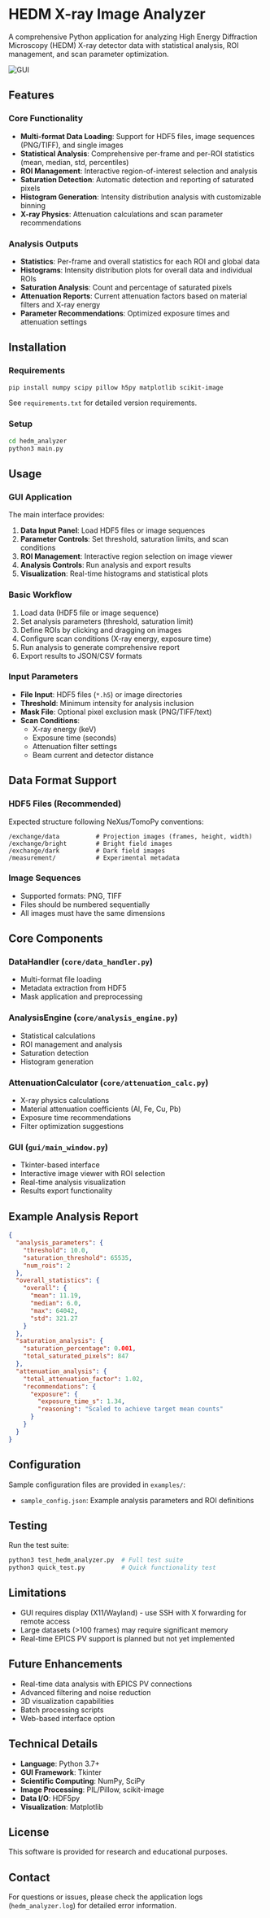 # HEDM X-ray Image Analyzer

A comprehensive Python application for analyzing High Energy Diffraction Microscopy (HEDM) X-ray detector data with statistical analysis, ROI management, and scan parameter optimization.

![GUI](./figs/gui_screen.png)

## Features

### Core Functionality
- **Multi-format Data Loading**: Support for HDF5 files, image sequences (PNG/TIFF), and single images
- **Statistical Analysis**: Comprehensive per-frame and per-ROI statistics (mean, median, std, percentiles)
- **ROI Management**: Interactive region-of-interest selection and analysis
- **Saturation Detection**: Automatic detection and reporting of saturated pixels
- **Histogram Generation**: Intensity distribution analysis with customizable binning
- **X-ray Physics**: Attenuation calculations and scan parameter recommendations

### Analysis Outputs
- **Statistics**: Per-frame and overall statistics for each ROI and global data
- **Histograms**: Intensity distribution plots for overall data and individual ROIs
- **Saturation Analysis**: Count and percentage of saturated pixels
- **Attenuation Reports**: Current attenuation factors based on material filters and X-ray energy
- **Parameter Recommendations**: Optimized exposure times and attenuation settings

## Installation

### Requirements
```bash
pip install numpy scipy pillow h5py matplotlib scikit-image
```

See `requirements.txt` for detailed version requirements.

### Setup
```bash
cd hedm_analyzer
python3 main.py
```

## Usage

### GUI Application
The main interface provides:
1. **Data Input Panel**: Load HDF5 files or image sequences
2. **Parameter Controls**: Set threshold, saturation limits, and scan conditions
3. **ROI Management**: Interactive region selection on image viewer
4. **Analysis Controls**: Run analysis and export results
5. **Visualization**: Real-time histograms and statistical plots

### Basic Workflow
1. Load data (HDF5 file or image sequence)
2. Set analysis parameters (threshold, saturation limit)
3. Define ROIs by clicking and dragging on images
4. Configure scan conditions (X-ray energy, exposure time)
5. Run analysis to generate comprehensive report
6. Export results to JSON/CSV formats

### Input Parameters
- **File Input**: HDF5 files (`*.h5`) or image directories
- **Threshold**: Minimum intensity for analysis inclusion
- **Mask File**: Optional pixel exclusion mask (PNG/TIFF/text)
- **Scan Conditions**:
  - X-ray energy (keV)
  - Exposure time (seconds) 
  - Attenuation filter settings
  - Beam current and detector distance

## Data Format Support

### HDF5 Files (Recommended)
Expected structure following NeXus/TomoPy conventions:
```
/exchange/data          # Projection images (frames, height, width)
/exchange/bright        # Bright field images
/exchange/dark          # Dark field images
/measurement/           # Experimental metadata
```

### Image Sequences
- Supported formats: PNG, TIFF
- Files should be numbered sequentially
- All images must have the same dimensions

## Core Components

### DataHandler (`core/data_handler.py`)
- Multi-format file loading
- Metadata extraction from HDF5
- Mask application and preprocessing

### AnalysisEngine (`core/analysis_engine.py`)
- Statistical calculations
- ROI management and analysis
- Saturation detection
- Histogram generation

### AttenuationCalculator (`core/attenuation_calc.py`)
- X-ray physics calculations
- Material attenuation coefficients (Al, Fe, Cu, Pb)
- Exposure time recommendations
- Filter optimization suggestions

### GUI (`gui/main_window.py`)
- Tkinter-based interface
- Interactive image viewer with ROI selection
- Real-time analysis visualization
- Results export functionality

## Example Analysis Report

```json
{
  "analysis_parameters": {
    "threshold": 10.0,
    "saturation_threshold": 65535,
    "num_rois": 2
  },
  "overall_statistics": {
    "overall": {
      "mean": 11.19,
      "median": 6.0,
      "max": 64042,
      "std": 321.27
    }
  },
  "saturation_analysis": {
    "saturation_percentage": 0.001,
    "total_saturated_pixels": 847
  },
  "attenuation_analysis": {
    "total_attenuation_factor": 1.02,
    "recommendations": {
      "exposure": {
        "exposure_time_s": 1.34,
        "reasoning": "Scaled to achieve target mean counts"
      }
    }
  }
}
```

## Configuration

Sample configuration files are provided in `examples/`:
- `sample_config.json`: Example analysis parameters and ROI definitions

## Testing

Run the test suite:
```bash
python3 test_hedm_analyzer.py  # Full test suite
python3 quick_test.py          # Quick functionality test
```

## Limitations

- GUI requires display (X11/Wayland) - use SSH with X forwarding for remote access
- Large datasets (>100 frames) may require significant memory
- Real-time EPICS PV support is planned but not yet implemented

## Future Enhancements

- Real-time data analysis with EPICS PV connections
- Advanced filtering and noise reduction
- 3D visualization capabilities
- Batch processing scripts
- Web-based interface option

## Technical Details

- **Language**: Python 3.7+
- **GUI Framework**: Tkinter
- **Scientific Computing**: NumPy, SciPy
- **Image Processing**: PIL/Pillow, scikit-image
- **Data I/O**: HDF5py
- **Visualization**: Matplotlib

## License

This software is provided for research and educational purposes.

## Contact

For questions or issues, please check the application logs (`hedm_analyzer.log`) for detailed error information.